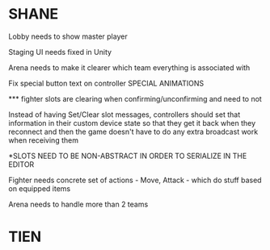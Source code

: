 SHANE
==========

Lobby needs to show master player

Staging UI needs fixed in Unity

Arena needs to make it clearer which team everything is associated with

Fix special button text on controller
SPECIAL ANIMATIONS

*** fighter slots are clearing when confirming/unconfirming and need to not

Instead of having Set/Clear slot messages, controllers should set that information
in their custom device state so that they get it back when they reconnect
and then the game doesn't have to do any extra broadcast work when receiving them

*SLOTS NEED TO BE NON-ABSTRACT IN ORDER TO SERIALIZE IN THE EDITOR

Fighter needs concrete set of actions - Move, Attack - which do stuff based on equipped items

Arena needs to handle more than 2 teams


TIEN
==========
